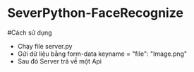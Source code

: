 # SeverPython-FaceRecognize

#Cách sử dụng
  - Chạy file server.py 
  - Gửi dữ liệu bằng form-data keyname = "file": "Image.png"
  - Sau đó Server trả về một Api
